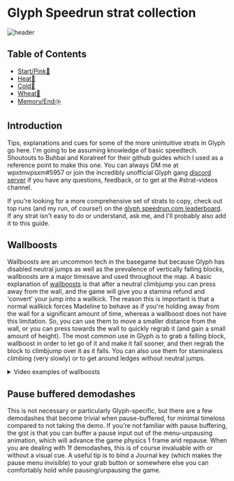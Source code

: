 # Glyph Speedrun strat collection
![header](https://media.discordapp.net/attachments/881844997140414504/881845035581194270/68747470733a2f2f66342e6263626974732e636f6d2f696d672f61333430363939303734375f31362e6a7067.jpg)

## Table of Contents
- [Start/Pink🌸](https://github.com/wpxtmvpsxm/glyph/blob/main/pink.md)
- [Heat🥵](https://github.com/wpxtmvpsxm/glyph/blob/main/heat.md)
- [Cold🥶](https://github.com/wpxtmvpsxm/glyph/blob/main/cold.md)
- [Wheat🌾](https://github.com/wpxtmvpsxm/glyph/blob/main/wheat.md)
- [Memory/End⛈️](https://github.com/wpxtmvpsxm/glyph/blob/main/memory.md)

## Introduction
Tips, explanations and cues for some of the more unintuitive strats in Glyph go here. I'm going to be assuming knowledge of basic speedtech. 
Shoutouts to Buhbai and Koralreef for their github guides which I used as a reference point to make this one.
You can always DM me at wpxtmvpsxm#5957 or join the incredibly unofficial Glyph gang [discord server](https://discord.gg/E87T6jhYZ6) if you have any questions, feedback, or to get at the #strat-videos channel.  

If you're looking for a more comprehensive set of strats to copy, check out top runs (and my run, of course!) on the [glyph speedrun.com leaderboard](https://www.speedrun.com/glyph_pack#Glyph). If any strat isn't easy to do or understand, ask me, and I'll probably also add it to this guide.


## Wallboosts
Wallboosts are an uncommon tech in the basegame but because Glyph has disabled neutral jumps as well as the prevalence of vertically falling blocks, 
wallboosts are a major timesave and used throughout the map.
A basic explanation of [wallboosts](https://twitter.com/MaddyThorson/status/1238338585708781568) is that after a neutral climbjump you can press away from the wall,
and the game will give you a stamina refund and 'convert' your jump into a wallkick. The reason this is important is that a normal wallkick forces Madeline to behave
as if you're holding away from the wall for a significant amount of time, whereas a wallboost does not have this limitation. So, you can use them to move a smaller distance from the wall,
or you can press towards the wall to quickly regrab it (and gain a small amount of height).
The most common use in Glyph is to grab a falling block, wallboost in order to let go of it and make it fall sooner, and then regrab the block to climbjump over it as it falls. You can also use them for staminaless climbing (very slowly) or to get around ledges without neutral jumps.

<details>
  <summary>Video examples of wallboosts</summary>
  
![gif](https://github.com/wpxtmvpsxm/glyph/blob/main/images/wallboost.webp)
  
![gif](https://github.com/wpxtmvpsxm/glyph/blob/main/images/wallboost%202.webp)
  
  </details>

  ## Pause buffered demodashes
This is not necessary or particularly Glyph-specific, but there are a few demodashes that become trivial when pause-buffered, for minimal timeloss compared to not taking the demo. 
If you're not familiar with pause buffering, the gist is that you can buffer a pause input out of the menu-unpausing animation, which will advance the game physics 1 frame and repause.
When you are dealing with 1f demodashes, this is of course invaluable with or without a visual cue.
A useful tip is to bind a Journal key (which makes the pause menu invisible) to your grab button or somewhere else you can comfortably hold while pausing/unpausing the game.

